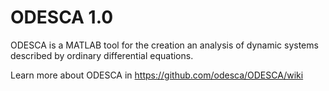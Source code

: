 # ODESCA 1.0
ODESCA is a MATLAB tool for the creation an analysis of dynamic systems 
described by ordinary differential equations.

Learn more about ODESCA in <https://github.com/odesca/ODESCA/wiki>
